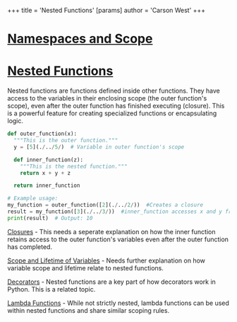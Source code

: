 +++
 title = 'Nested Functions'
[params]
	author = 'Carson West'
+++
# [Namespaces and Scope](./../namespaces-and-scope/)
# [Nested Functions](./../nested-functions/) 
Nested functions are functions defined inside other functions.  They have access to the variables in their enclosing scope (the outer function's scope), even after the outer function has finished executing (closure). This is a powerful feature for creating specialized functions or encapsulating logic.


```python
def outer_function(x):
  """This is the outer function."""
  y = [5](./../5/)  # Variable in outer function's scope

  def inner_function(z):
    """This is the nested function."""
    return x + y + z

  return inner_function

# Example usage:
my_function = outer_function([2](./../2/))  #Creates a closure
result = my_function([3](./../3/))  #inner_function accesses x and y from the outer function even after outer_function has completed
print(result)  # Output: 10

```

[Closures](./../closures/)  -  This needs a seperate explanation on how the inner function retains access to the outer function's variables even after the outer function has completed.

[Scope and Lifetime of Variables](./../scope-and-lifetime-of-variables/) - Needs further explanation on how variable scope and lifetime relate to nested functions.

[Decorators](./../decorators/) -  Nested functions are a key part of how decorators work in Python.  This is a related topic.

[Lambda Functions](./../lambda-functions/) - While not strictly nested, lambda functions can be used within nested functions and share similar scoping rules.

